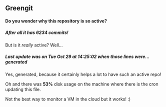 ## Greengit

#### Do you wonder why this repository is so active?

##### After all it has 6234 commits!

But is it *really* active? Well...

##### Last update was on Tue Oct 29 at 14:25:02 when those lines were... generated

Yes, generated, because it certainly helps a lot to have such an active repo!

Oh and there was **53%** disk usage on the machine
where there is the cron updating this file.

Not the best way to monitor a VM in the cloud but it works! :)
